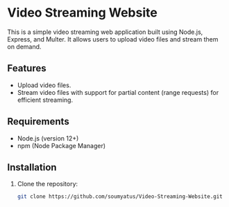 # Video Streaming Website

This is a simple video streaming web application built using Node.js, Express, and Multer. It allows users to upload video files and stream them on demand.

## Features
- Upload video files.
- Stream video files with support for partial content (range requests) for efficient streaming.

## Requirements
- Node.js (version 12+)
- npm (Node Package Manager)

## Installation

1. Clone the repository:
   ```bash
   git clone https://github.com/soumyatus/Video-Streaming-Website.git
